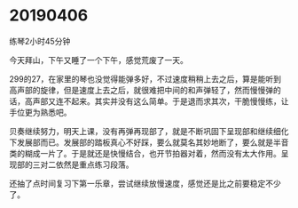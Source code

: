 # 20190406

练琴2小时45分钟

今天拜山，下午又睡了一个下午，感觉荒废了一天。

299的27，在家里的琴也没觉得能弹多好，不过速度稍稍上去之后，算是能听到高声部的旋律，但是速度上去之后，就很难把中间的和声弹轻了，然而慢慢弹的话，高声部又连不起来。其实并没有这么简单。于是退而求其次，干脆慢慢练，让手位更为熟悉吧。

贝奏继续努力，明天上课，没有再弹再现部了，就是不断巩固下呈现部和继续细化下发展部而已。发展部的踏板真心不好踩，要么就莫名其妙地断了，要么就是半音类的糊成一片了。于是就还是快慢结合，也开节拍器对着，然而没有太大作用。呈现部的三对二依然是重点练习段落。

还抽了点时间复习下第一乐章，尝试继续放慢速度，感觉还是比之前要稳定不少了。
